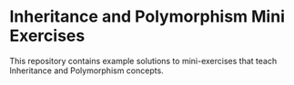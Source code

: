 # Inheritance and Polymorphism Mini Exercises

This repository contains example solutions to mini-exercises that teach Inheritance and Polymorphism concepts.